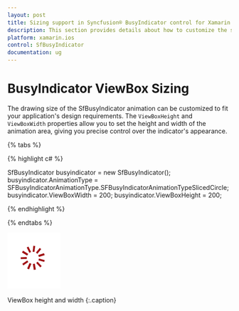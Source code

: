 ```yaml
---
layout: post
title: Sizing support in Syncfusion® BusyIndicator control for Xamarin.iOS
description: This section provides details about how to customize the size of the animation for BusyIndicator in Xamarin.iOS
platform: xamarin.ios
control: SfBusyIndicator
documentation: ug
---
```


# BusyIndicator ViewBox Sizing

The drawing size of the SfBusyIndicator animation can be customized to fit your application's design requirements. The `ViewBoxHeight` and `ViewBoxWidth` properties allow you to set the height and width of the animation area, giving you precise control over the indicator's appearance.

{% tabs %}

{% highlight c# %}

SfBusyIndicator busyindicator = new SfBusyIndicator();
busyindicator.AnimationType = SFBusyIndicatorAnimationType.SFBusyIndicatorAnimationTypeSlicedCircle;
busyindicator.ViewBoxWidth = 200;
busyindicator.ViewBoxHeight = 200;
	
{% endhighlight %}

{% endtabs %}

![The Sizing_img1](images/Sizing_img1.png)                       

ViewBox height and width
{:.caption}
